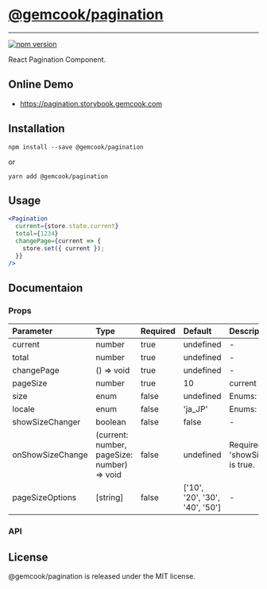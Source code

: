# [@gemcook/pagination](https://pagination.storybook.gemcook.com)

---

[![npm version](https://badge.fury.io/js/%40gemcook%2Fpagination.svg)](https://badge.fury.io/js/%40gemcook%2Fpagination)

React Pagination Component.

## Online Demo

* https://pagination.storybook.gemcook.com

## Installation

```shell
npm install --save @gemcook/pagination
```

or

```shell
yarn add @gemcook/pagination
```

## Usage

```jsx
<Pagination
  current={store.state.current}
  total={1234}
  changePage={current => {
    store.set({ current });
  }}
/>
```

## Documentaion

### Props

| **Parameter**    | **Type**                                    | **Required** | **Default**                    | **Description**                          |
| :--------------- | :------------------------------------------ | :----------- | :----------------------------- | :--------------------------------------- |
| current          | number                                      | true         | undefined                      | \-                                       |
| total            | number                                      | true         | undefined                      | \-                                       |
| changePage       | () => void                                  | true         | undefined                      | \-                                       |
| pageSize         | number                                      | true         | 10                             | current page size.                       |
| size             | enum                                        | false        | undefined                      | Enums: `mini` `small`                    |
| locale           | enum                                        | false        | 'ja_JP'                        | Enums: `ja_JP` `us_EN`                   |
| showSizeChanger  | boolean                                     | false        | false                          | \-                                       |
| onShowSizeChange | (current: number, pageSize: number) => void | false        | undefined                      | Required when 'showSizeChanger' is true. |
| pageSizeOptions  | [string]                                    | false        | ['10', '20', '30', '40', '50'] | \-                                       |

### API

## License

@gemcook/pagination is released under the MIT license.
